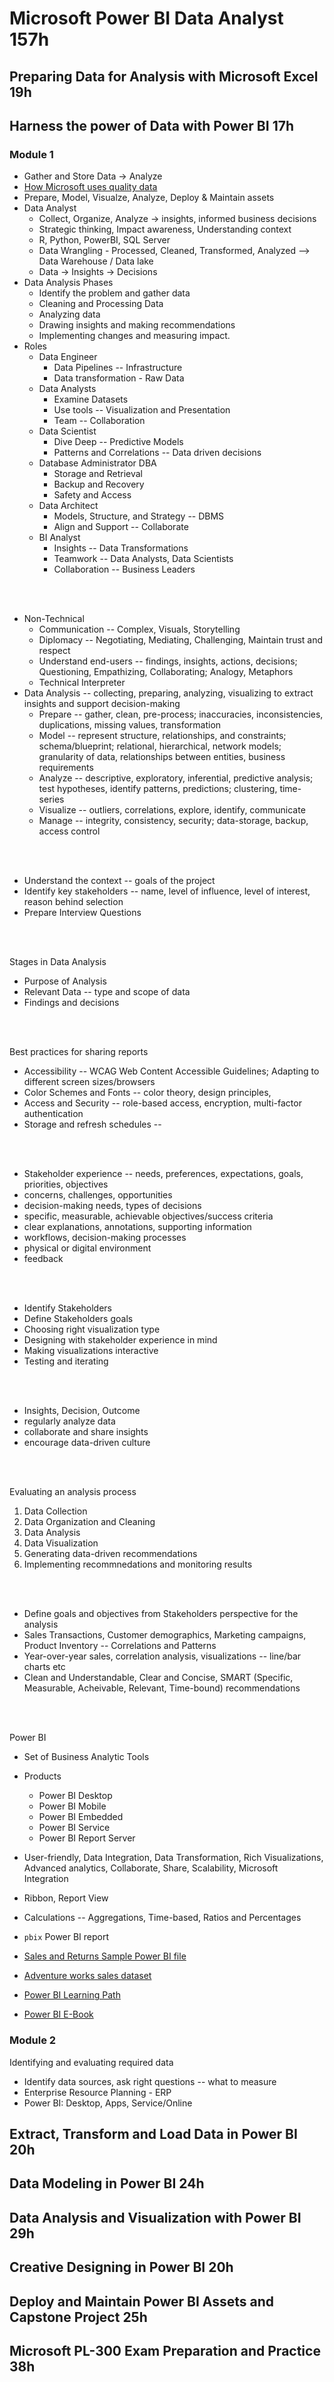 # Microsoft Power BI Data Analyst 157h


## Preparing Data for Analysis with Microsoft Excel 19h


## Harness the power of Data with Power BI 17h

### Module 1 

- Gather and Store Data -> Analyze
- [How Microsoft uses quality data](https://www.microsoft.com/insidetrack/blog/how-microsoft-connects-high-quality-discoverable-data/)
- Prepare, Model, Visualze, Analyze, Deploy & Maintain assets
- Data Analyst 
  - Collect, Organize, Analyze -> insights, informed business decisions
  - Strategic thinking, Impact awareness, Understanding context
  - R, Python, PowerBI, SQL Server
  - Data Wrangling - Processed, Cleaned, Transformed, Analyzed --> Data Warehouse / Data lake
  - Data -> Insights -> Decisions
- Data Analysis Phases
  - Identify the problem and gather data
  - Cleaning and Processing Data
  - Analyzing data
  - Drawing insights and making recommendations
  - Implementing changes and measuring impact. 
- Roles
  - Data Engineer 
    - Data Pipelines -- Infrastructure
    - Data transformation - Raw Data
  - Data Analysts
    - Examine Datasets
    - Use tools -- Visualization and Presentation
    - Team -- Collaboration
  - Data Scientist
    - Dive Deep -- Predictive Models
    - Patterns and Correlations -- Data driven decisions
  - Database Administrator DBA
    - Storage and Retrieval
    - Backup and Recovery
    - Safety and Access
  - Data Architect
    - Models, Structure, and Strategy -- DBMS
    - Align and Support -- Collaborate
  - BI Analyst
    - Insights -- Data Transformations
    - Teamwork -- Data Analysts, Data Scientists
    - Collaboration -- Business Leaders


<br/><br/>

- Non-Technical
  - Communication -- Complex, Visuals, Storytelling
  - Diplomacy -- Negotiating, Mediating, Challenging, Maintain trust and respect
  - Understand end-users -- findings, insights, actions, decisions; Questioning, Empathizing, Collaborating; Analogy, Metaphors
  - Technical Interpreter
- Data Analysis -- collecting, preparing, analyzing, visualizing to extract insights and support decision-making
  - Prepare -- gather, clean, pre-process; inaccuracies, inconsistencies, duplications, missing values, transformation
  - Model -- represent structure, relationships, and constraints; schema/blueprint; relational, hierarchical, network models; granularity of data, relationships between entities, business requirements
  - Analyze -- descriptive, exploratory, inferential, predictive analysis; test hypotheses, identify patterns, predictions; clustering, time-series
  - Visualize -- outliers, correlations, explore, identify, communicate
  - Manage -- integrity, consistency, security; data-storage, backup, access control


<br/><br/>

- Understand the context -- goals of the project
- Identify key stakeholders -- name, level of influence, level of interest, reason behind selection
- Prepare Interview Questions


<br/><br/>

Stages in Data Analysis
- Purpose of Analysis
- Relevant Data -- type and scope of data
- Findings and decisions


<br/><br/>

Best practices for sharing reports
- Accessibility -- WCAG Web Content Accessible Guidelines; Adapting to different screen sizes/browsers
- Color Schemes and Fonts -- color theory, design principles, 
- Access and Security -- role-based access, encryption, multi-factor authentication
- Storage and refresh schedules -- 


<br/><br/>

- Stakeholder experience -- needs, preferences, expectations, goals, priorities, objectives
- concerns, challenges, opportunities
- decision-making needs, types of decisions
- specific, measurable, achievable objectives/success criteria
- clear explanations, annotations, supporting information
- workflows, decision-making processes
- physical or digital environment
- feedback


<br/><br/>

- Identify Stakeholders
- Define Stakeholders goals
- Choosing right visualization type
- Designing with stakeholder experience in mind
- Making visualizations interactive
- Testing and iterating


<br/><br/>

- Insights, Decision, Outcome
- regularly analyze data
- collaborate and share insights
- encourage data-driven culture


<br/><br/>

Evaluating an analysis process
1. Data Collection
2. Data Organization and Cleaning
3. Data Analysis
4. Data Visualization
5. Generating data-driven recommendations
6. Implementing recommnedations and monitoring results


<br/><br/>

- Define goals and objectives from Stakeholders perspective for the analysis
- Sales Transactions, Customer demographics, Marketing campaigns, Product Inventory -- Correlations and Patterns
- Year-over-year sales, correlation analysis, visualizations -- line/bar charts etc
- Clean and Understandable, Clear and Concise, SMART (Specific, Measurable, Acheivable, Relevant, Time-bound) recommendations


<br/><br/>

Power BI
- Set of Business Analytic Tools
- Products
  - Power BI Desktop
  - Power BI Mobile
  - Power BI Embedded
  - Power BI Service
  - Power BI Report Server
- User-friendly, Data Integration, Data Transformation, Rich Visualizations, Advanced analytics, Collaborate, Share, Scalability, Microsoft Integration
- Ribbon, Report View

- Calculations -- Aggregations, Time-based, Ratios and Percentages
- `pbix` Power BI report
- [Sales and Returns Sample Power BI file](https://d3c33hcgiwev3.cloudfront.net/zbBvUetST4u8vCLJmbZDXQ_3c030a94a0ab45f997afa737befed8f1_Sales-Returns-Sample.pbix?Expires=1745625600&Signature=U~r2Zgo0Pq0nGr05uS3TbWqdhBzx5mDB5PNy1-r5z1pTDy1jX1n612iGRB90ylh9Wkh0-qvLizOhz1QwPMXsOpkzuSuveW70tpVNf-6CopUlwBaYxD5CjHN6FfUjOlSp8ScufjYtgPvUOEA18rSe6o1PkvHXFdbKIJuYDlfTimI_&Key-Pair-Id=APKAJLTNE6QMUY6HBC5A)
- [Adventure works sales dataset](https://d3c33hcgiwev3.cloudfront.net/i4LNmR9pROuHP1JLs5i4ng_3652883b57554acc8bc5cac94f5dc5e1_AdventureWorks-sales-dataset.csv?Expires=1745625600&Signature=A8pjUFl5zlMi3DZ6lDGno1av1PKGx-IHYAzM0948VLOifnIzlDZNjEsORpbBOGsxrEsIBiXusIK2WG6TMZE3-55LKasNNs9OyCYEfW8NRujbp8yVegQbWGmvUVh1NjQjTk9XDxtexSL109phEYB7TR0A8yoit~rm8hTpoaG7WXg_&Key-Pair-Id=APKAJLTNE6QMUY6HBC5A)
- [Power BI Learning Path](https://learn.microsoft.com/en-us/training/powerplatform/power-bi)
- [Power BI E-Book](https://download.microsoft.com/download/0/8/1/0816F8D1-D1A5-4F60-9AF5-BC91E18D6D64/Microsoft_Press_ebook_Introducing_Power_BI_PDF_mobile.pdf)


### Module 2

Identifying and evaluating required data
- Identify data sources, ask right questions -- what to measure
- Enterprise Resource Planning - ERP
- Power BI: Desktop, Apps, Service/Online

## Extract, Transform and Load Data in Power BI 20h


## Data Modeling in Power BI 24h


## Data Analysis and Visualization with Power BI 29h


## Creative Designing in Power BI 20h


## Deploy and Maintain Power BI Assets and Capstone Project 25h


## Microsoft PL-300 Exam Preparation and Practice 38h